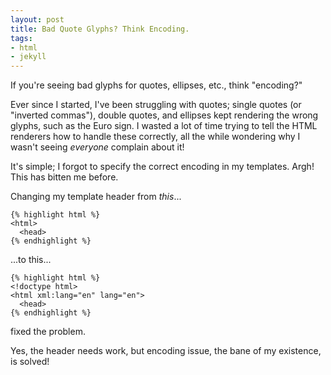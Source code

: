 ```yaml
---
layout: post
title: Bad Quote Glyphs? Think Encoding.
tags:
- html
- jekyll
---
```

If you're seeing bad glyphs for quotes, ellipses, etc., think "encoding?"

Ever since I started, I've been struggling with quotes; single quotes (or "inverted commas"), double quotes, and ellipses kept rendering the wrong glyphs, such as the Euro sign.  I wasted a lot of time trying to tell the HTML renderers how to handle these correctly, all the while wondering why I wasn't seeing *everyone* complain about it!

It's simple; I forgot to specify the correct encoding in my templates.  Argh!  This has bitten me before.

Changing my template header from *this*...

    {% highlight html %}
    <html>
      <head>
    {% endhighlight %}

...to this...

    {% highlight html %}
    <!doctype html>
    <html xml:lang="en" lang="en">
      <head>
    {% endhighlight %}

fixed the problem.

Yes, the header needs work, but encoding issue, the bane of my existence, is solved!